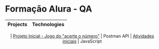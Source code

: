 # Formação Alura - QA 
 
<div  align="center" dir="auto"> 
  
|Projects|Technologies | 
|--|--| 

| [Projeto Inicial - Jogo do "acerte o número"](https://github.com/antoniobigas/Forma--o-Alura---QA-/tree/main/Projeto%20Inicial) | Postman API
| [Atividades iniciais](https://github.com/antoniobigas/Forma--o-Alura---QA-/tree/main/Desafio%20Inicial/logica-js-projeto_inicial) | JavaScript



</div>
